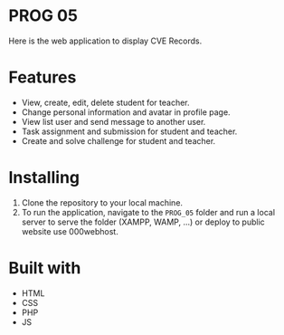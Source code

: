 # PROG 05
Here is the web application to display CVE Records.

# Features
- View, create, edit, delete student for teacher.
- Change personal information and avatar in profile page.
- View list user and send message to another user.
- Task assignment and submission for student and teacher.
- Create and solve challenge for student and teacher.

# Installing
1. Clone the repository to your local machine.
2. To run the application, navigate to the `PROG_05` folder and run a local server to serve the folder (XAMPP, WAMP, ...) or deploy to public website use 000webhost.

# Built with
- HTML
- CSS
- PHP
- JS
